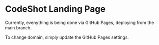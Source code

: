 # CodeShot Landing Page

Currently, evenything is being done via GitHub Pages, deploying from the main branch.

To change domain, simply update the GitHub Pages settings.
